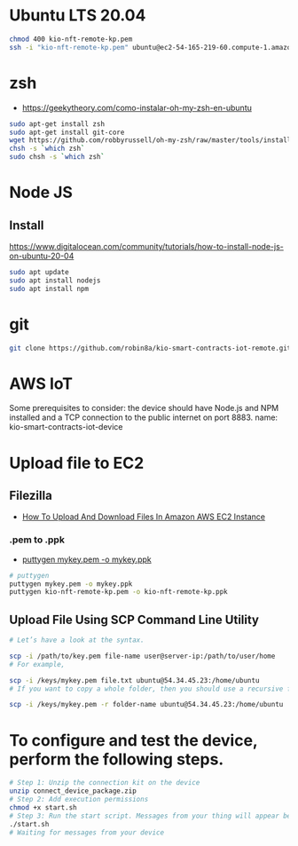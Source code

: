 # Ubuntu LTS 20.04

```sh
chmod 400 kio-nft-remote-kp.pem
ssh -i "kio-nft-remote-kp.pem" ubuntu@ec2-54-165-219-60.compute-1.amazonaws.com
 ```
# zsh
- https://geekytheory.com/como-instalar-oh-my-zsh-en-ubuntu
  
```sh
sudo apt-get install zsh
sudo apt-get install git-core
wget https://github.com/robbyrussell/oh-my-zsh/raw/master/tools/install.sh -O - | zsh
chsh -s `which zsh`
sudo chsh -s `which zsh`
```

# Node JS

## Install
https://www.digitalocean.com/community/tutorials/how-to-install-node-js-on-ubuntu-20-04

```sh
sudo apt update
sudo apt install nodejs
sudo apt install npm
```

 # git

 ```sh
 git clone https://github.com/robin8a/kio-smart-contracts-iot-remote.git

 ```

 # AWS IoT
Some prerequisites to consider:
the device should have Node.js and NPM installed and a TCP connection to the public internet on port 8883.
name: kio-smart-contracts-iot-device

# Upload file to EC2

## Filezilla
- [How To Upload And Download Files In Amazon AWS EC2 Instance](https://comtechies.com/how-to-upload-and-download-files-in-amazon-aws-ec2-instance.html)

### .pem to .ppk
- [puttygen mykey.pem -o mykey.ppk](https://stackoverflow.com/questions/37286791/convert-pem-to-ppk-on-macos)
  
```sh
# puttygen
puttygen mykey.pem -o mykey.ppk
puttygen kio-nft-remote-kp.pem -o kio-nft-remote-kp.ppk
```

## Upload File Using SCP Command Line Utility

```sh
# Let’s have a look at the syntax.

scp -i /path/to/key.pem file-name user@server-ip:/path/to/user/home
# For example,

scp -i /keys/mykey.pem file.txt ubuntu@54.34.45.23:/home/ubuntu 
# If you want to copy a whole folder, then you should use a recursive flag -r with the command as shown below.

scp -i /keys/mykey.pem -r folder-name ubuntu@54.34.45.23:/home/ubuntu 
```


# To configure and test the device, perform the following steps.

```sh
# Step 1: Unzip the connection kit on the device
unzip connect_device_package.zip
# Step 2: Add execution permissions
chmod +x start.sh
# Step 3: Run the start script. Messages from your thing will appear below
./start.sh
# Waiting for messages from your device
```